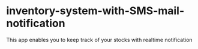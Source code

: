 # inventory-system-with-SMS-mail-notification
This app enables you to keep track of your stocks with realtime notification
